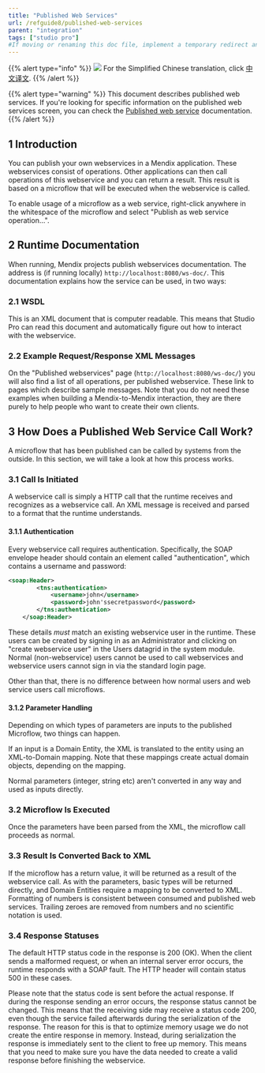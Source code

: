 ```yaml
---
title: "Published Web Services"
url: /refguide8/published-web-services
parent: "integration"
tags: ["studio pro"]
#If moving or renaming this doc file, implement a temporary redirect and let the respective team know they should update the URL in the product. See Mapping to Products for more details.
---
```


{{% alert type="info" %}}
<img src="attachments/chinese-translation/china.png" style="display: inline-block; margin: 0" /> For the Simplified Chinese translation, click [中文译文](https://cdn.mendix.tencent-cloud.com/documentation/refguide8/published-web-services.pdf).
{{% /alert %}}

{{% alert type="warning" %}}
This document describes published web services. If you're looking for specific information on the published web services screen, you can check the [Published web service](published-web-service) documentation.
{{% /alert %}}

## 1 Introduction

You can publish your own webservices in a Mendix application. These webservices consist of operations. Other applications can then call operations of this webservice and you can return a result. This result is based on a microflow that will be executed when the webservice is called.

To enable usage of a microflow as a web service, right-click anywhere in the whitespace of the microflow and select "Publish as web service operation...".

## 2 Runtime Documentation

When running, Mendix projects publish webservices documentation. The address is (if running locally) `http://localhost:8080/ws-doc/`. This documentation explains how the service can be used, in two ways:

### 2.1 WSDL

This is an XML document that is computer readable. This means that Studio Pro can read this document and automatically figure out how to interact with the webservice.

### 2.2 Example Request/Response XML Messages

On the "Published webservices" page (`http://localhost:8080/ws-doc/`) you will also find a list of all operations, per published webservice. These link to pages which describe sample messages. Note that you do not need these examples when building a Mendix-to-Mendix interaction, they are there purely to help people who want to create their own clients.

## 3 How Does a Published Web Service Call Work?

A microflow that has been published can be called by systems from the outside. In this section, we will take a look at how this process works.

### 3.1 Call Is Initiated

A webservice call is simply a HTTP call that the runtime receives and recognizes as a webservice call. An XML message is received and parsed to a format that the runtime understands.

#### 3.1.1 Authentication

Every webservice call requires authentication. Specifically, the SOAP envelope header should contain an element called "authentication", which contains a username and password:

```xml
<soap:Header>
        <tns:authentication>
            <username>john</username>
            <password>john'ssecretpassword</password>
        </tns:authentication>
    </soap:Header>

```

These details _must_ match an existing webservice user in the runtime. These users can be created by signing in as an Administrator and clicking on "create webservice user" in the Users datagrid in the system module. Normal (non-webservice) users cannot be used to call webservices and webservice users cannot sign in via the standard login page.

Other than that, there is no difference between how normal users and web service users call microflows.

#### 3.1.2 Parameter Handling

Depending on which types of parameters are inputs to the published Microflow, two things can happen.

If an input is a Domain Entity, the XML is translated to the entity using an XML-to-Domain mapping. Note that these mappings create actual domain objects, depending on the mapping.

Normal parameters (integer, string etc) aren't converted in any way and used as inputs directly.

### 3.2 Microflow Is Executed

Once the parameters have been parsed from the XML, the microflow call proceeds as normal.

### 3.3 Result Is Converted Back to XML

If the microflow has a return value, it will be returned as a result of the webservice call. As with the parameters, basic types will be returned directly, and Domain Entities require a mapping to be converted to XML. Formatting of numbers is consistent between consumed and published web services. Trailing zeroes are removed from numbers and no scientific notation is used.

### 3.4 Response Statuses

The default HTTP status code in the response is 200 (OK). When the client sends a malformed request, or when an internal server error occurs, the runtime responds with a SOAP fault. The HTTP header will contain status 500 in these cases.

Please note that the status code is sent before the actual response. If during the response sending an error occurs, the response status cannot be changed. This means that the receiving side may receive a status code 200, even though the service failed afterwards during the serialization of the response. The reason for this is that to optimize memory usage we do not create the entire response in memory. Instead, during serialization the response is immediately sent to the client to free up memory. This means that you need to make sure you have the data needed to create a valid response before finishing the webservice.
